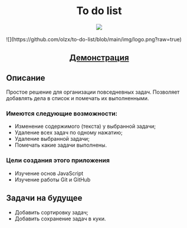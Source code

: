 <h1 align="center">To do list</h1>
<p align="center">
<img src="https://camo.githubusercontent.com/97d4586afa582b2dcec2fa8ed7c84d02977a21c2dd1578ade6d48ed82296eb10/68747470733a2f2f6261646765732e66726170736f66742e636f6d2f6f732f76312f6f70656e2d736f757263652e7376673f763d313033">
</p>
![](https://github.com/olzx/to-do-list/blob/main/img/logo.png?raw=true)
<h2 align="center"><a  href="#">Демонстрация</a></h2>

## Описание
Простое решение для организации повседневных задач. 
Позволяет добавлять дела в список и помечать их выполненными.
### Имеются следующие возможности:
- Изменение содержимого (текста) у выбранной задачи;
- Удаление всех задач по одному нажатию;
- Удаление выбранной задачи;
- Помечать какие задачи выполнены.
     
### Цели создания этого приложения
- Изучение основ JavaScript
- Изучение работы Git и GitHub
     
## Задачи на будущее
- Добавить сортировку задач;
- Добавить сохранение задач в куки.